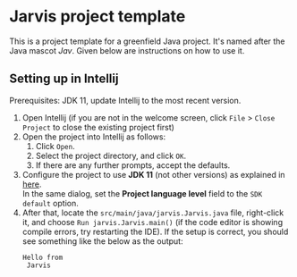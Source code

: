 # Jarvis project template

This is a project template for a greenfield Java project. It's named after the Java mascot _Jav_. Given below are instructions on how to use it.

## Setting up in Intellij

Prerequisites: JDK 11, update Intellij to the most recent version.

1. Open Intellij (if you are not in the welcome screen, click `File` > `Close Project` to close the existing project first)
1. Open the project into Intellij as follows:
   1. Click `Open`.
   1. Select the project directory, and click `OK`.
   1. If there are any further prompts, accept the defaults.
1. Configure the project to use **JDK 11** (not other versions) as explained in [here](https://www.jetbrains.com/help/idea/sdk.html#set-up-jdk).<br>
   In the same dialog, set the **Project language level** field to the `SDK default` option.
3. After that, locate the `src/main/java/jarvis.Jarvis.java` file, right-click it, and choose `Run jarvis.Jarvis.main()` (if the code editor is showing compile errors, try restarting the IDE). If the setup is correct, you should see something like the below as the output:
   ```
   Hello from
    Jarvis
   ```
